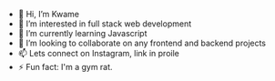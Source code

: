 - 👋 Hi, I’m Kwame
- 👀 I’m interested in full stack web development
- 🌱 I’m currently learning Javascript
- 💞️ I’m looking to collaborate on any frontend and backend projects
- 📫 Lets connect on Instagram, link in proile
- ⚡ Fun fact: I'm a gym rat.

<!---
KwamzCodes/KwamzCodes is a ✨ special ✨ repository because its `README.md` (this file) appears on your GitHub profile.
You can click the Preview link to take a look at your changes.
--->
